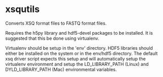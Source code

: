 xsqutils
===

Converts XSQ format files to FASTQ format files.

Requires the h5py library and hdf5-devel packages to be installed. It is suggested that this be done using virtualenv.

Virtualenv should be setup in the 'env' directory. HDF5 libraries should either be installed on the system or in the env/hdf5 directory. The default xsq driver script expects this setup and will automatically setup the virtualenv environment and setup the LD_LIBRARY_PATH (Linux) and DYLD_LIBRARY_PATH (Mac) environmental variables.